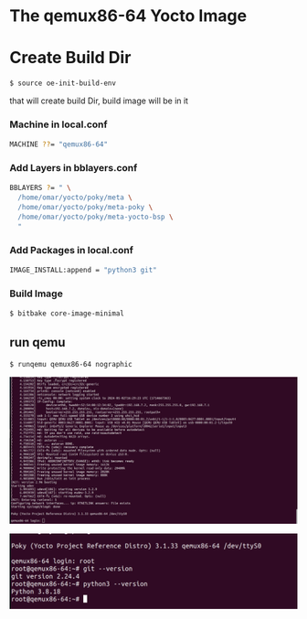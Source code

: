 # The qemux86-64 Yocto Image

# Create Build Dir

```bash
$ source oe-init-build-env 
```
that will create build Dir, build image will be in it




### Machine  in local.conf
```bash
MACHINE ??= "qemux86-64"
```

### Add Layers in bblayers.conf

```bash
BBLAYERS ?= " \
  /home/omar/yocto/poky/meta \
  /home/omar/yocto/poky/meta-poky \
  /home/omar/yocto/poky/meta-yocto-bsp \
  "
```

### Add Packages in local.conf
```bash
IMAGE_INSTALL:append = "python3 git"
```

### Build Image

```bash
$ bitbake core-image-minimal
```

## run qemu
```bash
$ runqemu qemux86-64 nographic
```
![run](./run.jpg)

![run](./run_1.jpg)



